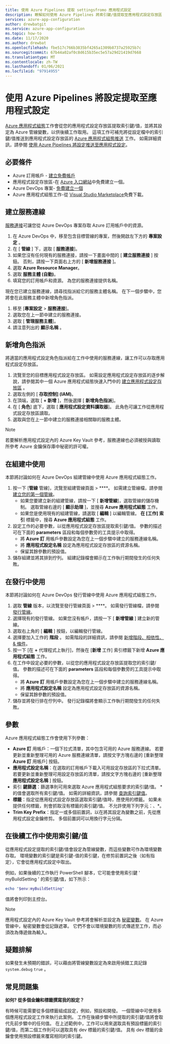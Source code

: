 ```yaml
---
title: 使用 Azure Pipelines 提取 settingsfromo 應用程式設定
description: 瞭解如何使用 Azure Pipelines 將索引鍵/值提取至應用程式設定存放區
services: azure-app-configuration
author: drewbatgit
ms.service: azure-app-configuration
ms.topic: how-to
ms.date: 11/17/2020
ms.author: drewbat
ms.openlocfilehash: fbe517c766b3835bf4265a1309b8737a25925b7c
ms.sourcegitcommit: 67b44a02af0c8d615b35ec5e57a29d21419d7668
ms.translationtype: MT
ms.contentlocale: zh-TW
ms.lasthandoff: 01/06/2021
ms.locfileid: "97914955"
---
```

# <a name="pull-settings-to-app-configuration-with-azure-pipelines"></a>使用 Azure Pipelines 將設定提取至應用程式設定

[Azure 應用程式組態](https://marketplace.visualstudio.com/items?itemName=AzureAppConfiguration.azure-app-configuration-task)工作會從您的應用程式設定存放區提取索引鍵/值，並將其設定為 Azure 管線變數，以供後續工作取用。 這項工作可補充將從設定檔中的索引鍵/值推送到應用程式設定存放區的 [Azure 應用程式組態推送](https://marketplace.visualstudio.com/items?itemName=AzureAppConfiguration.azure-app-configuration-task-push) 工作。 如需詳細資訊，請參閱 [使用 Azure Pipelines 將設定推送至應用程式設定](push-kv-devops-pipeline.md)。

## <a name="prerequisites"></a>必要條件

- Azure 訂用帳戶 - [建立免費帳戶](https://azure.microsoft.com/free/)
- 應用程式設定存放區-在 [Azure 入口網站](https://portal.azure.com)中免費建立一個。
- Azure DevOps 專案- [免費建立一個](https://go.microsoft.com/fwlink/?LinkId=2014881)
- Azure 應用程式組態工作-從 [Visual Studio Marketplace](https://marketplace.visualstudio.com/items?itemName=AzureAppConfiguration.azure-app-configuration-task#:~:text=Navigate%20to%20the%20Tasks%20tab,the%20Azure%20App%20Configuration%20instance.)免費下載。  

## <a name="create-a-service-connection"></a>建立服務連線

[服務連接](/azure/devops/pipelines/library/service-endpoints)可讓您從 Azure DevOps 專案存取 Azure 訂用帳戶中的資源。

1. 在 Azure DevOps 中，移至包含目標管線的專案，然後開啟左下方的 **專案設定** 。
1. 在 [ **管線** ] 下，選取 [ **服務連接**]。
1. 如果您沒有任何現有的服務連接，請按一下畫面中間的 [ **建立服務連接** ] 按鈕。 否則，請按一下頁面右上方的 [ **新增服務連接** ]。
1. 選取 **Azure Resource Manager**。
1. 選取 **服務主體 (自動)**。
1. 填寫您的訂用帳戶和資源。 為您的服務連接提供名稱。

現在您已建立服務連線，請尋找指派給它的服務主體名稱。 在下一個步驟中，您將會在此服務主體中新增角色指派。

1. 移至 [**專案設定**  >  **服務連接**]。
1. 選取您在上一節中建立的服務連接。
1. 選取 [ **管理服務主體**]。
1. 請注意列出的 **顯示名稱** 。

## <a name="add-role-assignment"></a>新增角色指派

將適當的應用程式設定角色指派給在工作中使用的服務連線，讓工作可以存取應用程式設定存放區。

1. 流覽至您的目標應用程式設定存放區。 如需設定應用程式設定存放區的逐步解說，請參閱其中一個 Azure 應用程式組態快速入門中的 [建立應用程式設定存放區](/azure/azure-app-configuration/quickstart-dotnet-core-app#create-an-app-configuration-store) 。
1. 選取左側的 [ **存取控制] (IAM)**。
1. 在頂端，選取 [ **+ 新增** ]，然後選擇 [ **新增角色指派**]。
1. 在 [ **角色**] 底下，選取 [ **應用程式設定資料讀取器**]。 此角色可讓工作從應用程式設定存放區讀取。 
1. 選取與您在上一節中建立的服務連接相關聯的服務主體。

> [!NOTE]
> 若要解析應用程式設定內的 Azure Key Vault 參考，服務連線也必須被授與讀取所參考 Azure 金鑰保存庫中秘密的許可權。
  
## <a name="use-in-builds"></a>在組建中使用

本節將討論如何在 Azure DevOps 組建管線中使用 Azure 應用程式組態工作。

1. 按一下 [**管線** 管線]，流覽至組建管線頁面  >  ****。 如需建立管線檔，請參閱  [建立您的第一個管線](/azure/devops/pipelines/create-first-pipeline?view=azure-devops&tabs=net%2Ctfs-2018-2%2Cbrowser)。
      - 如果您要建立新的組建管線，請按一下 [ **新增管線**]，選取管線的儲存機制。 選取管線右邊的 [ **顯示助理** ]，並搜尋 **Azure 應用程式組態** 工作。
      - 如果您是使用現有的組建管線，請選取 [ **編輯** ] 以編輯管線。 **在 [工作] 索引** 標籤中，搜尋 **Azure 應用程式組態** 工作。
1. 設定工作的必要參數，以從應用程式設定存放區提取索引鍵/值。 參數的描述可在下面的 **parameters** 區段和每個參數旁的工具提示中取得。
      - 將 **Azure 訂** 用帳戶參數設定為您在上一個步驟中建立的服務連線名稱。
      - 將 **應用程式設定名稱** 設定為應用程式設定存放區的資源名稱。
      - 保留其餘參數的預設值。
1. 儲存組建並將其排到佇列。 組建記錄檔會顯示在工作執行期間發生的任何失敗。

## <a name="use-in-releases"></a>在發行中使用

本節將討論如何在 Azure DevOps 發行管線中使用 Azure 應用程式組態工作。

1. 選取 **管線** 版本，以流覽至發行管線頁面  >  ****。 如需發行管線檔，請參閱 [發行管線](/azure/devops/pipelines/release?view=azure-devops)。
1. 選擇現有的發行管線。 如果您沒有帳戶，請按一下 [ **新增管線** ] 建立新的管線。
1. 選取右上角的 [ **編輯** ] 按鈕，以編輯發行管線。
1. 選擇要加入工作的 **階段** 。 如需階段的詳細資訊，請參閱 [新增階段、相依性、& 條件](/azure/devops/pipelines/release/environments?view=azure-devops)。
1. 按一下 [在 **+** 代理程式上執行]，然後在 [**新增** 工作] 索引標籤下新增 **Azure 應用程式組態** 工作。
1. 在工作中設定必要的參數，以從您的應用程式設定存放區提取您的索引鍵/值。 參數的描述可在下面的 **parameters** 區段和每個參數旁的工具提示中取得。
      - 將 **Azure 訂** 用帳戶參數設定為您在上一個步驟中建立的服務連線名稱。
      - 將 **應用程式設定名稱** 設定為應用程式設定存放區的資源名稱。
      - 保留其餘參數的預設值。
1. 儲存並將發行排在佇列中。 發行記錄檔將會顯示工作執行期間發生的任何失敗。

## <a name="parameters"></a>參數

Azure 應用程式組態工作會使用下列參數：

- **Azure 訂** 用帳戶：一個下拉式清單，其中包含可用的 Azure 服務連線。 若要更新並重新整理可用的 Azure 服務連線清單，請按文字方塊右邊的 [重新整理 **Azure 訂** 用帳戶] 按鈕。
- **應用程式設定名稱**：在選取的訂用帳戶下載入可用設定存放區的下拉式清單。 若要更新並重新整理可用設定存放區的清單，請按文字方塊右邊的 [重新整理 **應用程式設定名稱** ] 按鈕。
- 索引 **鍵篩選**：篩選準則可用來選取 Azure 應用程式組態要求的索引鍵/值。 * 的值會選取所有索引鍵/值。 如需的詳細資訊，請參閱 [查詢索引鍵值](concept-key-value.md#query-key-values)。
- **標籤**：指定從應用程式設定存放區選取索引鍵/值時，應使用的標籤。 如果未提供任何標籤，則會抓取沒有標籤的索引鍵/值。 不允許使用下列字元：、*。
- **Trim Key Prefix**：指定一或多個前置詞，以在將其設定為變數之前，先從應用程式設定金鑰修剪。 多個前置詞可以用換行字元分隔。

## <a name="use-key-values-in-subsequent-tasks"></a>在後續工作中使用索引鍵/值

從應用程式設定提取的索引鍵/值會設定為管線變數，而這些變數可作為環境變數存取。 環境變數的索引鍵是索引鍵-值的索引鍵，在修剪前置詞之後（如有指定），它會從應用程式設定中取出。

例如，如果後續的工作執行 PowerShell 腳本，它可能會使用索引鍵 ' myBuildSetting ' 的索引鍵/值，如下所示：
```powershell
echo "$env:myBuildSetting"
```
值將會列印到主控台。

> [!NOTE]
> 應用程式設定內的 Azure Key Vault 參考將會解析並設定為 [秘密變數](/azure/devops/pipelines/process/variables#secret-variables)。 在 Azure 管線中，秘密變數會從記錄遮罩。 它們不會以環境變數的形式傳遞至工作，而必須改為傳遞做為輸入。 

## <a name="troubleshooting"></a>疑難排解

如果發生未預期的錯誤，可以藉由將管線變數設定為來啟用偵錯工具記錄 `system.debug` `true` 。

## <a name="faq"></a>常見問題集

**如何? 從多個金鑰和標籤撰寫我的設定？**

有時候可能需要從多個標籤組成設定，例如，預設和開發。 一個管線中可使用多個應用程式設定工作來執行此案例。 工作在後續步驟中所提取的索引鍵/值將會取代先前步驟中的任何值。 在上述範例中，工作可以用來選取具有預設標籤的索引鍵/值，而第二個工作則可以選取具有 dev 標籤的索引鍵/值。 具有 dev 標籤的金鑰會使用預設標籤來覆寫相同的索引鍵。
